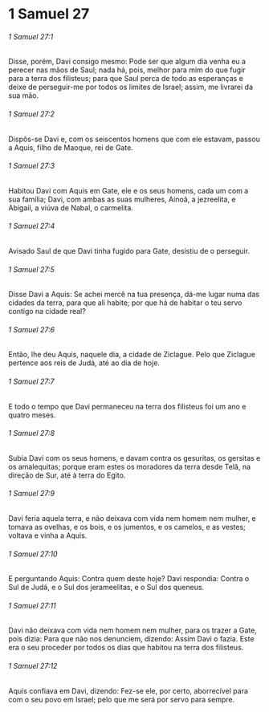 # 1 Samuel 27

###### 1 Samuel 27:1

Disse, porém, Davi consigo mesmo: Pode ser que algum dia venha eu a perecer nas mãos de Saul; nada há, pois, melhor para mim do que fugir para a terra dos filisteus; para que Saul perca de todo as esperanças e deixe de perseguir-me por todos os limites de Israel; assim, me livrarei da sua mão.

###### 1 Samuel 27:2

Dispôs-se Davi e, com os seiscentos homens que com ele estavam, passou a Aquis, filho de Maoque, rei de Gate.

###### 1 Samuel 27:3

Habitou Davi com Aquis em Gate, ele e os seus homens, cada um com a sua família; Davi, com ambas as suas mulheres, Ainoã, a jezreelita, e Abigail, a viúva de Nabal, o carmelita.

###### 1 Samuel 27:4

Avisado Saul de que Davi tinha fugido para Gate, desistiu de o perseguir.

###### 1 Samuel 27:5

Disse Davi a Aquis: Se achei mercê na tua presença, dá-me lugar numa das cidades da terra, para que ali habite; por que há de habitar o teu servo contigo na cidade real?

###### 1 Samuel 27:6

Então, lhe deu Aquis, naquele dia, a cidade de Ziclague. Pelo que Ziclague pertence aos reis de Judá, até ao dia de hoje.

###### 1 Samuel 27:7

E todo o tempo que Davi permaneceu na terra dos filisteus foi um ano e quatro meses.

###### 1 Samuel 27:8

Subia Davi com os seus homens, e davam contra os gesuritas, os gersitas e os amalequitas; porque eram estes os moradores da terra desde Telã, na direção de Sur, até à terra do Egito.

###### 1 Samuel 27:9

Davi feria aquela terra, e não deixava com vida nem homem nem mulher, e tomava as ovelhas, e os bois, e os jumentos, e os camelos, e as vestes; voltava e vinha a Aquis.

###### 1 Samuel 27:10

E perguntando Aquis: Contra quem deste hoje? Davi respondia: Contra o Sul de Judá, e o Sul dos jerameelitas, e o Sul dos queneus.

###### 1 Samuel 27:11

Davi não deixava com vida nem homem nem mulher, para os trazer a Gate, pois dizia: Para que não nos denunciem, dizendo: Assim Davi o fazia. Este era o seu proceder por todos os dias que habitou na terra dos filisteus.

###### 1 Samuel 27:12

Aquis confiava em Davi, dizendo: Fez-se ele, por certo, aborrecível para com o seu povo em Israel; pelo que me será por servo para sempre.

